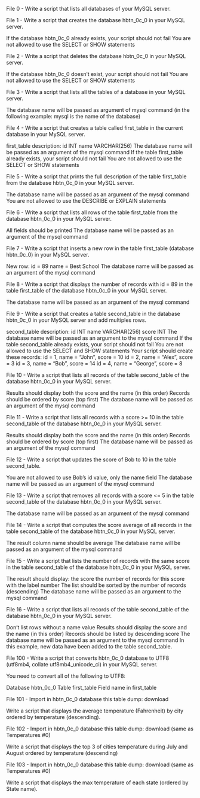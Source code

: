 File 0 - Write a script that lists all databases of your MySQL server.

File 1 - Write a script that creates the database hbtn_0c_0 in your MySQL server.

If the database hbtn_0c_0 already exists, your script should not fail You are not allowed to use the SELECT or SHOW statements

File 2 - Write a script that deletes the database hbtn_0c_0 in your MySQL server.

If the database hbtn_0c_0 doesn’t exist, your script should not fail You are not allowed to use the SELECT or SHOW statements

File 3 - Write a script that lists all the tables of a database in your MySQL server.

The database name will be passed as argument of mysql command (in the following example: mysql is the name of the database)

File 4 - Write a script that creates a table called first_table in the current database in your MySQL server.

first_table description: id INT name VARCHAR(256) The database name will be passed as an argument of the mysql command If the table first_table already exists, your script should not fail You are not allowed to use the SELECT or SHOW statements

File 5 - Write a script that prints the full description of the table first_table from the database hbtn_0c_0 in your MySQL server.

The database name will be passed as an argument of the mysql command You are not allowed to use the DESCRIBE or EXPLAIN statements

File 6 - Write a script that lists all rows of the table first_table from the database hbtn_0c_0 in your MySQL server.

All fields should be printed The database name will be passed as an argument of the mysql command

File 7 - Write a script that inserts a new row in the table first_table (database hbtn_0c_0) in your MySQL server.

New row: id = 89 name = Best School The database name will be passed as an argument of the mysql command

File 8 - Write a script that displays the number of records with id = 89 in the table first_table of the database hbtn_0c_0 in your MySQL server.

The database name will be passed as an argument of the mysql command

File 9 - Write a script that creates a table second_table in the database hbtn_0c_0 in your MySQL server and add multiples rows.

second_table description: id INT name VARCHAR(256) score INT The database name will be passed as an argument to the mysql command If the table second_table already exists, your script should not fail You are not allowed to use the SELECT and SHOW statements Your script should create these records: id = 1, name = “John”, score = 10 id = 2, name = “Alex”, score = 3 id = 3, name = “Bob”, score = 14 id = 4, name = “George”, score = 8

File 10 - Write a script that lists all records of the table second_table of the database hbtn_0c_0 in your MySQL server.

Results should display both the score and the name (in this order) Records should be ordered by score (top first) The database name will be passed as an argument of the mysql command

File 11 - Write a script that lists all records with a score >= 10 in the table second_table of the database hbtn_0c_0 in your MySQL server.

Results should display both the score and the name (in this order) Records should be ordered by score (top first) The database name will be passed as an argument of the mysql command

File 12 - Write a script that updates the score of Bob to 10 in the table second_table.

You are not allowed to use Bob’s id value, only the name field The database name will be passed as an argument of the mysql command

File 13 - Write a script that removes all records with a score <= 5 in the table second_table of the database hbtn_0c_0 in your MySQL server.

The database name will be passed as an argument of the mysql command

File 14 - Write a script that computes the score average of all records in the table second_table of the database hbtn_0c_0 in your MySQL server.

The result column name should be average The database name will be passed as an argument of the mysql command

File 15 - Write a script that lists the number of records with the same score in the table second_table of the database hbtn_0c_0 in your MySQL server.

The result should display: the score the number of records for this score with the label number The list should be sorted by the number of records (descending) The database name will be passed as an argument to the mysql command

File 16 - Write a script that lists all records of the table second_table of the database hbtn_0c_0 in your MySQL server.

Don’t list rows without a name value Results should display the score and the name (in this order) Records should be listed by descending score The database name will be passed as an argument to the mysql command In this example, new data have been added to the table second_table.

File 100 - Write a script that converts hbtn_0c_0 database to UTF8 (utf8mb4, collate utf8mb4_unicode_ci) in your MySQL server.

You need to convert all of the following to UTF8:

Database hbtn_0c_0 Table first_table Field name in first_table

File 101 - Import in hbtn_0c_0 database this table dump: download

Write a script that displays the average temperature (Fahrenheit) by city ordered by temperature (descending).

File 102 - Import in hbtn_0c_0 database this table dump: download (same as Temperatures #0)

Write a script that displays the top 3 of cities temperature during July and August ordered by temperature (descending)

File 103 - Import in hbtn_0c_0 database this table dump: download (same as Temperatures #0)

Write a script that displays the max temperature of each state (ordered by State name).
